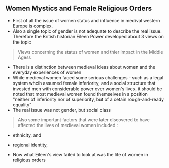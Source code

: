 ## Women Mystics and Female Religious Orders

- First of all the issue of women status and influence in medival western Europe is complex.
- Also a single topic of gender is not adequate to describe the real issue.
  Therefore the British historian Eileen Power developed about 3 views on the topic

 > Views concerning the status of women and thier impact in the Middle Agess

  - There is a distinction between medieval ideas about women and the everyday experiences of women
  - While medieval women faced some serious challenges - such as a legal system whcih assumed female inferiority, and a social structure that invested men with considerable power over women's lives, it should be noted that most medieval women found themselves in a position "neither of inferiority nor of superiority, but of a cetain rough-and-ready equality"
  - The real issue was not gender, but social class

 > Also some important factors that were later discovered to have affected the lives of medieval women included :
  - ethnicity, and
  - regional identity,

- Now what Eileen's view failed to look at was the life of women in religious orders
